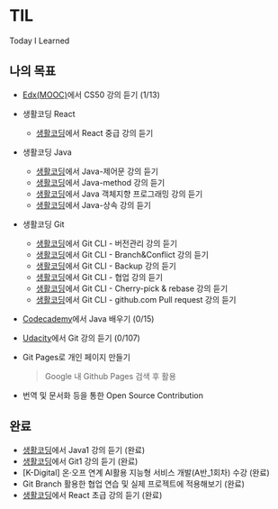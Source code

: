 # TIL

Today I Learned



## 나의 목표

+ [Edx(MOOC)](https://www.youtube.com/watch?v=YoXxevp1WRQ&list=PLhQjrBD2T382_R182iC2gNZI9HzWFMC_8)에서 CS50 강의 듣기 (1/13)

+ 생활코딩 React

  + [생활코딩](https://opentutorials.org/module/4600)에서 React 중급 강의 듣기

+ 생활코딩 Java

  + [생활코딩](https://opentutorials.org/course/3975)에서 Java-제어문 강의 듣기
  + [생활코딩](https://opentutorials.org/course/4024)에서 Java-method 강의 듣기
  + [생활코딩](https://opentutorials.org/course/4074)에서 Java 객체지향 프로그래밍 강의 듣기
  + [생활코딩](https://opentutorials.org/course/4408)에서 Java-상속 강의 듣기
  
+ 생활코딩 Git
  + [생활코딩](https://opentutorials.org/course/3839)에서 Git CLI - 버전관리 강의 듣기
  + [생활코딩](https://opentutorials.org/course/3840)에서 Git CLI - Branch&Conflict 강의 듣기
  + [생활코딩](https://opentutorials.org/course/3841)에서 Git CLI - Backup 강의 듣기
  + [생활코딩](https://opentutorials.org/course/3842)에서 Git CLI - 협업 강의 듣기
  + [생활코딩](https://opentutorials.org/course/3843)에서 Git CLI - Cherry-pick & rebase 강의 듣기
  + [생활코딩](https://opentutorials.org/course/3844)에서 Git CLI - github.com Pull request 강의 듣기
  
+ [Codecademy](https://www.codecademy.com/learn/learn-java)에서 Java 배우기 (0/15)

+ [Udacity](https://www.youtube.com/playlist?list=PLAwxTw4SYaPk8_-6IGxJtD3i2QAu5_s_p)에서 Git 강의 듣기 (0/107)

+ Git Pages로 개인 페이지 만들기

  > Google 내 Github Pages 검색 후 활용

+ 번역 및 문서화 등을 통한 Open Source Contribution



## 완료

+ [생활코딩](https://opentutorials.org/course/3930)에서 Java1 강의 듣기 (완료)
+ [생활코딩](https://opentutorials.org/course/3838)에서 Git1 강의 듣기 (완료)
+ [K-Digital] 온·오프 연계 AI활용 지능형 서비스 개발(A반_1회차) 수강 (완료)
+ Git Branch 활용한 협업 연습 및 실제 프로젝트에 적용해보기 (완료)
+ [생활코딩](https://opentutorials.org/module/4058)에서 React 초급 강의 듣기 (완료)